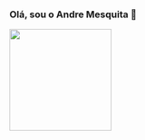 ### Olá, sou o Andre Mesquita 👋

<div>  
  <img height="180em" src="https://github-readme-stats.vercel.app/api/top-langs/?username=avmesquita&layout=compact&langs_count=6&theme=algolia"/>
</div>
